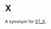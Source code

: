 # X

A synonym for [ST_X](/sql-statements-structure/geographic-geometric-features/point-properties/st_x/).